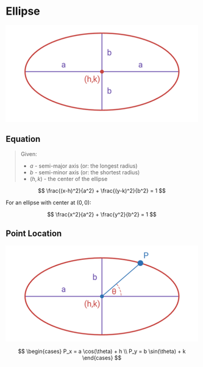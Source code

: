 # Ellipse

![Ellipse](https://raw.githubusercontent.com/damianc/math-notes/refs/heads/master/_images/anal-geom/ellipse/ellipse-basic-scheme.png)

## Equation

> Given:
> - $a$ - semi-major axis (or: the longest radius)
> - $b$ - semi-minor axis (or: the shortest radius)
> - $(h,k)$ - the center of the ellipse

$$
\frac{(x-h)^2}{a^2} + \frac{(y-k)^2}{b^2} = 1
$$

For an ellipse with center at $(0,0)$:

$$
\frac{x^2}{a^2} + \frac{y^2}{b^2} = 1
$$

## Point Location

![Point on Ellipse](https://raw.githubusercontent.com/damianc/math-notes/refs/heads/master/_images/anal-geom/ellipse/ellipse-point-location.png)

$$
\begin{cases}
P_x = a \cos(\theta) + h
\\
P_y = b \sin(\theta) + k
\end{cases}
$$
